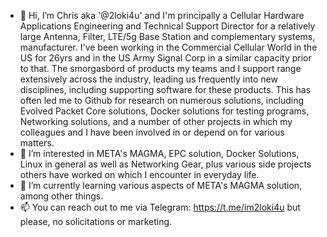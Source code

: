 - 👋 Hi, I’m Chris aka '@2loki4u' and I'm principally a Cellular Hardware Applications Engineering and Technical Support Director for a relatively large Antenna, Filter, LTE/5g Base Station and complementary systems, manufacturer. I've been working in the Commercial Cellular World in the US for 26yrs and in the US Army Signal Corp in a similar capacity prior to that. The smorgasbord of products my teams and I support range extensively across the industry, leading us frequently into new disciplines, including supporting software for these products. This has often led me to Github for research on numerous solutions, including Evolved Packet Core solutions, Docker solutions for testing programs, Networking solutions, and a number of other projects in which my colleagues and I have been involved in or depend on for various matters.
- 👀 I’m interested in META's MAGMA, EPC solution, Docker Solutions, Linux in general as well as Networking Gear, plus various side projects others have worked on which I encounter in everyday life.
- 🌱 I’m currently learning various aspects of META's MAGMA solution, among other things.
- 📫 You can reach out to me via Telegram: https://t.me/im2loki4u but please, no solicitations or marketing.
<!---
2loki4u/2loki4u is a ✨ special ✨ repository because its `README.md` (this file) appears on your GitHub profile.
You can click the Preview link to take a look at your changes.
--->
